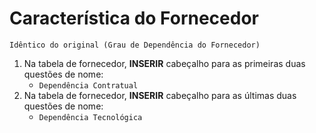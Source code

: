 # Característica do Fornecedor

`Idêntico do original (Grau de Dependência do Fornecedor)`

1. Na tabela de fornecedor, **INSERIR** cabeçalho para as primeiras duas questões de nome:
	* `Dependência Contratual`
1. Na tabela de fornecedor, **INSERIR** cabeçalho para as últimas duas questões de nome:
	* `Dependência Tecnológica`

